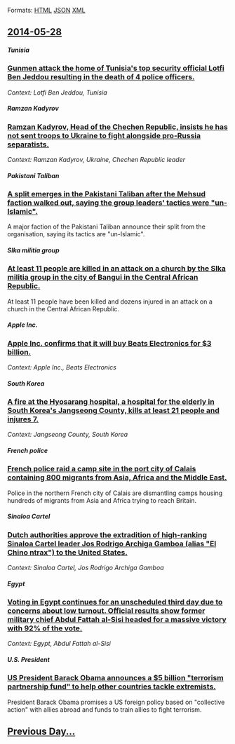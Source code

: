 
Formats: [HTML](2014/05/28/index.html)  [JSON](2014/05/28/index.json)  [XML](2014/05/28/index.xml)  

## [2014-05-28](/news/2014/05/28/index.md)

##### Tunisia
### [Gunmen attack the home of Tunisia's top security official Lotfi Ben Jeddou resulting in the death of 4 police officers. ](/news/2014/05/28/gunmen-attack-the-home-of-tunisia-s-top-security-official-lotfi-ben-jeddou-resulting-in-the-death-of-4-police-officers.md)
_Context: Lotfi Ben Jeddou, Tunisia_

##### Ramzan Kadyrov
### [Ramzan Kadyrov, Head of the Chechen Republic, insists he has not sent troops to Ukraine to fight alongside pro-Russia separatists. ](/news/2014/05/28/ramzan-kadyrov-head-of-the-chechen-republic-insists-he-has-not-sent-troops-to-ukraine-to-fight-alongside-pro-russia-separatists.md)
_Context: Ramzan Kadyrov, Ukraine, Chechen Republic leader_

##### Pakistani Taliban
### [A split emerges in the Pakistani Taliban after the Mehsud faction walked out, saying the group leaders' tactics were "un-Islamic". ](/news/2014/05/28/a-split-emerges-in-the-pakistani-taliban-after-the-mehsud-faction-walked-out-saying-the-group-leaders-tactics-were-un-islamic.md)
A major faction of the Pakistani Taliban announce their split from the organisation, saying its tactics are &quot;un-Islamic&quot;.

##### Slka militia group
### [At least 11 people are killed in an attack on a church by the Slka militia group in the city of Bangui in the Central African Republic. ](/news/2014/05/28/at-least-11-people-are-killed-in-an-attack-on-a-church-by-the-seleka-militia-group-in-the-city-of-bangui-in-the-central-african-republic.md)
At least 11 people have been killed and dozens injured in an attack on a church in the Central African Republic.

##### Apple Inc.
### [Apple Inc. confirms that it will buy Beats Electronics for $3 billion. ](/news/2014/05/28/apple-inc-confirms-that-it-will-buy-beats-electronics-for-3-billion.md)
_Context: Apple Inc., Beats Electronics_

##### South Korea
### [A fire at the Hyosarang hospital, a hospital for the elderly in South Korea's Jangseong County, kills at least 21 people and injures 7. ](/news/2014/05/28/a-fire-at-the-hyosarang-hospital-a-hospital-for-the-elderly-in-south-korea-s-jangseong-county-kills-at-least-21-people-and-injures-7.md)
_Context: Jangseong County, South Korea_

##### French police
### [French police raid a camp site in the port city of Calais containing 800 migrants from Asia, Africa and the Middle East. ](/news/2014/05/28/french-police-raid-a-camp-site-in-the-port-city-of-calais-containing-800-migrants-from-asia-africa-and-the-middle-east.md)
Police in the northern French city of Calais are dismantling camps housing hundreds of migrants from Asia and Africa trying to reach Britain.

##### Sinaloa Cartel
### [Dutch authorities approve the extradition of high-ranking Sinaloa Cartel leader Jos Rodrigo Archiga Gamboa (alias "El Chino ntrax") to the United States. ](/news/2014/05/28/dutch-authorities-approve-the-extradition-of-high-ranking-sinaloa-cartel-leader-jose-rodrigo-arechiga-gamboa-alias-el-chino-antrax-to-th.md)
_Context: Sinaloa Cartel, Jos Rodrigo Archiga Gamboa_

##### Egypt
### [Voting in Egypt continues for an unscheduled third day due to concerns about low turnout. Official results show former military chief Abdul Fattah al-Sisi headed for a massive victory with 92% of the vote. ](/news/2014/05/28/voting-in-egypt-continues-for-an-unscheduled-third-day-due-to-concerns-about-low-turnout-official-results-show-former-military-chief-abdul.md)
_Context: Egypt, Abdul Fattah al-Sisi_

##### U.S. President
### [US President Barack Obama announces a $5 billion "terrorism partnership fund" to help other countries tackle extremists. ](/news/2014/05/28/us-president-barack-obama-announces-a-5-billion-terrorism-partnership-fund-to-help-other-countries-tackle-extremists.md)
President Barack Obama promises a US foreign policy based on &quot;collective action&quot; with allies abroad and funds to train allies to fight terrorism.

## [Previous Day...](/news/2014/05/27/index.md)

